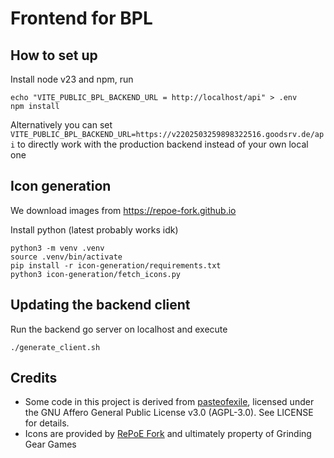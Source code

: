 # Frontend for BPL

## How to set up

Install node v23 and npm, run

```
echo "VITE_PUBLIC_BPL_BACKEND_URL = http://localhost/api" > .env
npm install
```

Alternatively you can set `VITE_PUBLIC_BPL_BACKEND_URL=https://v2202503259898322516.goodsrv.de/api` to directly work with the production backend instead of your own local one

## Icon generation

We download images from https://repoe-fork.github.io

Install python (latest probably works idk)

```
python3 -m venv .venv
source .venv/bin/activate
pip install -r icon-generation/requirements.txt
python3 icon-generation/fetch_icons.py
```

## Updating the backend client

Run the backend go server on localhost and execute

```
./generate_client.sh
```

## Credits

- Some code in this project is derived from [pasteofexile](https://github.com/Dav1dde/pasteofexile), licensed under the GNU Affero General Public License v3.0 (AGPL-3.0). See LICENSE for details.
- Icons are provided by [RePoE Fork](https://github.com/repoe-fork/repoe) and ultimately property of Grinding Gear Games